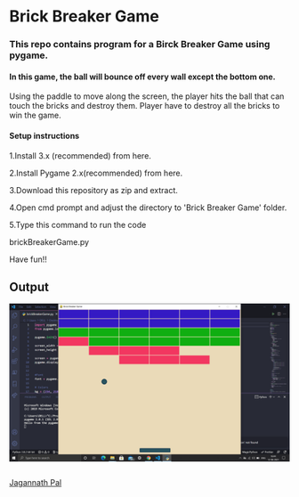 # Brick Breaker Game
### This repo contains program for a Birck Breaker Game using pygame.

#### In this game, the ball will bounce off every wall except the bottom one. 
Using the paddle to move along the screen, the player hits the ball that can touch the bricks and destroy them. 
Player have to destroy all the bricks to win the game.

#### Setup instructions
1.Install  3.x (recommended) from here.

2.Install Pygame 2.x(recommended) from here.

3.Download this repository as zip and extract.

4.Open cmd prompt and adjust the directory to 'Brick Breaker Game' folder.

5.Type this command to run the code

brickBreakerGame.py

Have fun!!

## Output
<img align="center" alt="output"  src="Images/img.png" />

## 
<a href="https://github.com/Jagannath8">Jagannath Pal</a>

